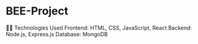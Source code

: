# BEE-Project
🧑‍💻 Technologies Used
Frontend: HTML, CSS, JavaScript, React
Backend: Node.js, Express.js
Database: MongoDB
